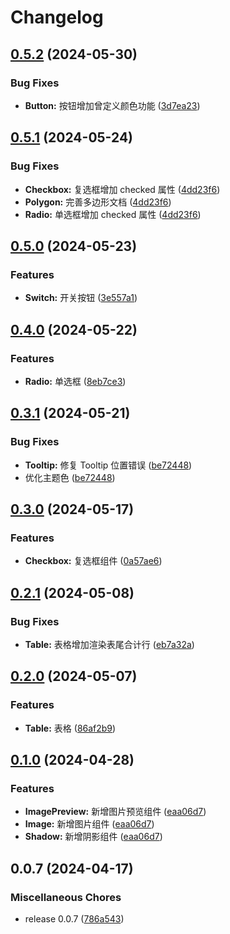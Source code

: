 # Changelog

## [0.5.2](https://github.com/DvShu/neatui-vue/compare/v0.5.1...v0.5.2) (2024-05-30)


### Bug Fixes

* **Button:** 按钮增加曾定义颜色功能 ([3d7ea23](https://github.com/DvShu/neatui-vue/commit/3d7ea23490f5113299cda3e26f99945ecc8c382c))

## [0.5.1](https://github.com/DvShu/neatui-vue/compare/v0.5.0...v0.5.1) (2024-05-24)


### Bug Fixes

* **Checkbox:** 复选框增加 checked 属性 ([4dd23f6](https://github.com/DvShu/neatui-vue/commit/4dd23f62e7ac7905469108dad29f26666f83e8a8))
* **Polygon:** 完善多边形文档 ([4dd23f6](https://github.com/DvShu/neatui-vue/commit/4dd23f62e7ac7905469108dad29f26666f83e8a8))
* **Radio:** 单选框增加 checked 属性 ([4dd23f6](https://github.com/DvShu/neatui-vue/commit/4dd23f62e7ac7905469108dad29f26666f83e8a8))

## [0.5.0](https://github.com/DvShu/neatui-vue/compare/v0.4.0...v0.5.0) (2024-05-23)


### Features

* **Switch:** 开关按钮 ([3e557a1](https://github.com/DvShu/neatui-vue/commit/3e557a16afd208d4f47aa39c1981543daede8786))

## [0.4.0](https://github.com/DvShu/neatui-vue/compare/v0.3.1...v0.4.0) (2024-05-22)


### Features

* **Radio:** 单选框 ([8eb7ce3](https://github.com/DvShu/neatui-vue/commit/8eb7ce33c9e2f777b0980180d3a3cc16e8277a7f))

## [0.3.1](https://github.com/DvShu/neatui-vue/compare/v0.3.0...v0.3.1) (2024-05-21)


### Bug Fixes

* **Tooltip:** 修复 Tooltip 位置错误 ([be72448](https://github.com/DvShu/neatui-vue/commit/be724481b204d8627aa6e8015f3b2ee5d6affcb8))
* 优化主题色 ([be72448](https://github.com/DvShu/neatui-vue/commit/be724481b204d8627aa6e8015f3b2ee5d6affcb8))

## [0.3.0](https://github.com/DvShu/neatui-vue/compare/v0.2.1...v0.3.0) (2024-05-17)


### Features

* **Checkbox:** 复选框组件 ([0a57ae6](https://github.com/DvShu/neatui-vue/commit/0a57ae66b33f0f68d5125f41097634f66211953b))

## [0.2.1](https://github.com/DvShu/neatui-vue/compare/v0.2.0...v0.2.1) (2024-05-08)


### Bug Fixes

* **Table:** 表格增加渲染表尾合计行 ([eb7a32a](https://github.com/DvShu/neatui-vue/commit/eb7a32a170f6c2d78d1217a5f7c10e08fd8eaed7))

## [0.2.0](https://github.com/DvShu/neatui-vue/compare/v0.1.0...v0.2.0) (2024-05-07)


### Features

* **Table:** 表格 ([86af2b9](https://github.com/DvShu/neatui-vue/commit/86af2b9665d93f0f3894a224b5d22229df5f92f0))

## [0.1.0](https://github.com/DvShu/neatui-vue/compare/v0.0.7...v0.1.0) (2024-04-28)


### Features

* **ImagePreview:** 新增图片预览组件 ([eaa06d7](https://github.com/DvShu/neatui-vue/commit/eaa06d7bffb73ae20a93baa37e6c105fee108eaa))
* **Image:** 新增图片组件 ([eaa06d7](https://github.com/DvShu/neatui-vue/commit/eaa06d7bffb73ae20a93baa37e6c105fee108eaa))
* **Shadow:** 新增阴影组件 ([eaa06d7](https://github.com/DvShu/neatui-vue/commit/eaa06d7bffb73ae20a93baa37e6c105fee108eaa))

## 0.0.7 (2024-04-17)


### Miscellaneous Chores

* release 0.0.7 ([786a543](https://github.com/DvShu/neatui-vue/commit/786a5433ab1e1630f7c8725d26830cefc26ce5a9))
